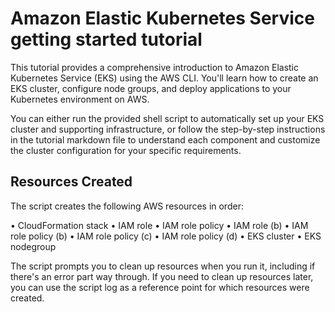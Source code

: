 # Amazon Elastic Kubernetes Service getting started tutorial

This tutorial provides a comprehensive introduction to Amazon Elastic Kubernetes Service (EKS) using the AWS CLI. You'll learn how to create an EKS cluster, configure node groups, and deploy applications to your Kubernetes environment on AWS.

You can either run the provided shell script to automatically set up your EKS cluster and supporting infrastructure, or follow the step-by-step instructions in the tutorial markdown file to understand each component and customize the cluster configuration for your specific requirements.

## Resources Created

The script creates the following AWS resources in order:

• CloudFormation stack
• IAM role
• IAM role policy
• IAM role (b)
• IAM role policy (b)
• IAM role policy (c)
• IAM role policy (d)
• EKS cluster
• EKS nodegroup

The script prompts you to clean up resources when you run it, including if there's an error part way through. If you need to clean up resources later, you can use the script log as a reference point for which resources were created.